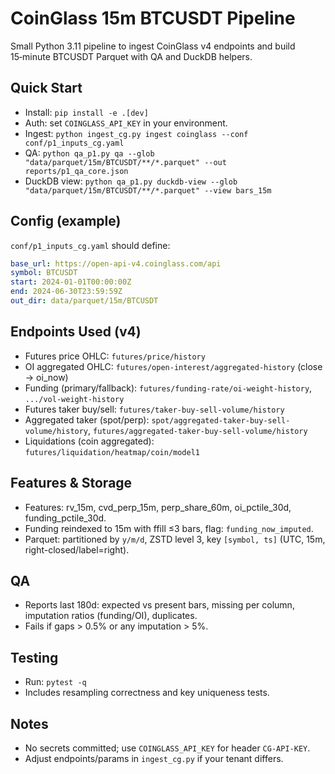 # CoinGlass 15m BTCUSDT Pipeline

Small Python 3.11 pipeline to ingest CoinGlass v4 endpoints and build 15‑minute BTCUSDT Parquet with QA and DuckDB helpers.

## Quick Start
- Install: `pip install -e .[dev]`
- Auth: set `COINGLASS_API_KEY` in your environment.
- Ingest: `python ingest_cg.py ingest coinglass --conf conf/p1_inputs_cg.yaml`
- QA: `python qa_p1.py qa --glob "data/parquet/15m/BTCUSDT/**/*.parquet" --out reports/p1_qa_core.json`
- DuckDB view: `python qa_p1.py duckdb-view --glob "data/parquet/15m/BTCUSDT/**/*.parquet" --view bars_15m`

## Config (example)
`conf/p1_inputs_cg.yaml` should define:
```yaml
base_url: https://open-api-v4.coinglass.com/api
symbol: BTCUSDT
start: 2024-01-01T00:00:00Z
end: 2024-06-30T23:59:59Z
out_dir: data/parquet/15m/BTCUSDT
```

## Endpoints Used (v4)
- Futures price OHLC: `futures/price/history`
- OI aggregated OHLC: `futures/open-interest/aggregated-history` (close → oi_now)
- Funding (primary/fallback): `futures/funding-rate/oi-weight-history`, `.../vol-weight-history`
- Futures taker buy/sell: `futures/taker-buy-sell-volume/history`
- Aggregated taker (spot/perp): `spot/aggregated-taker-buy-sell-volume/history`, `futures/aggregated-taker-buy-sell-volume/history`
- Liquidations (coin aggregated): `futures/liquidation/heatmap/coin/model1`

## Features & Storage
- Features: rv_15m, cvd_perp_15m, perp_share_60m, oi_pctile_30d, funding_pctile_30d.
- Funding reindexed to 15m with ffill ≤3 bars, flag: `funding_now_imputed`.
- Parquet: partitioned by `y/m/d`, ZSTD level 3, key `[symbol, ts]` (UTC, 15m, right-closed/label=right).

## QA
- Reports last 180d: expected vs present bars, missing per column, imputation ratios (funding/OI), duplicates.
- Fails if gaps > 0.5% or any imputation > 5%.

## Testing
- Run: `pytest -q`
- Includes resampling correctness and key uniqueness tests.

## Notes
- No secrets committed; use `COINGLASS_API_KEY` for header `CG-API-KEY`.
- Adjust endpoints/params in `ingest_cg.py` if your tenant differs.
